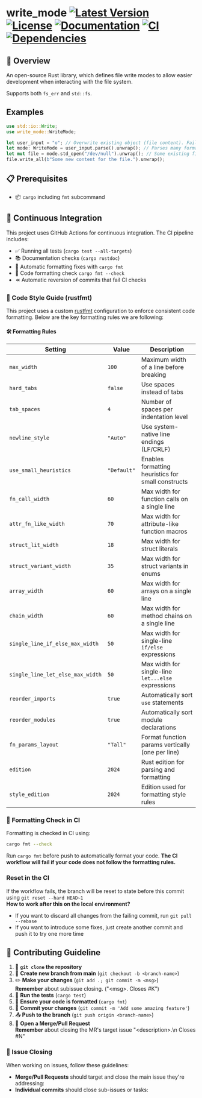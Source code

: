 # write_mode [![Latest Version]][crates.io] [![License]][license] [![Documentation]][docs.rs] [![CI]][actions] [![Dependencies]][deps]
<!-- [![Coverage]][codecov] -->

[Latest Version]: https://img.shields.io/crates/v/write_mode.svg
[crates.io]: https://crates.io/crates/write_mode
[License]: https://img.shields.io/crates/l/write_mode.svg
[license]: https://github.com/Siiir/write_mode/blob/main/LICENSE
[Documentation]: https://docs.rs/write_mode/badge.svg
[docs.rs]: https://docs.rs/write_mode
[CI]: https://github.com/Siiir/write_mode/actions/workflows/check.yaml/badge.svg?branch=main
[actions]: https://github.com/Siiir/write_mode/actions/workflows/check.yaml
[Dependencies]: https://deps.rs/repo/github/Siiir/write_mode/status.svg
[deps]: https://deps.rs/repo/github/Siiir/write_mode
[Coverage]: https://codecov.io/gh/Siiir/write_mode/branch/main/graph/badge.svg
[codecov]: https://codecov.io/gh/Siiir/write_mode

## 🎯 Overview

An open-source Rust library, which defines file write modes to allow easier development when interacting with the file system.

Supports both `fs_err` and `std::fs`.

## Examples
```rust
use std::io::Write;
use write_mode::WriteMode;

let user_input = "o"; // Overwrite existing object (file content). Fail if doesn't exist.
let mode: WriteMode = user_input.parse().unwrap(); // Parses many formats & shorthands.
let mut file = mode.std_open("/dev/null").unwrap(); // Some existing file.
file.write_all(b"Some new content for the file.").unwrap();
```

## 📋 Prerequisites

- 📦 `cargo` including `fmt` subcommand

## 🔄 Continuous Integration

This project uses GitHub Actions for continuous integration. The CI pipeline includes:

- ✅ Running all tests (`cargo test --all-targets`)
- 📚 Documentation checks (`cargo rustdoc`)
- 🤖 Automatic formatting fixes with `cargo fmt`
- 💅 Code formatting check `cargo fmt --check`
- ⏪ Automatic reversion of commits that fail CI checks

### 🧹 Code Style Guide (rustfmt)

This project uses a custom [rustfmt](https://github.com/rust-lang/rustfmt) configuration to enforce consistent code formatting. Below are the key formatting rules we are following:

#### 🛠️ Formatting Rules

| Setting                          | Value       | Description                                        |
| -------------------------------- | ----------- | -------------------------------------------------- |
| `max_width`                      | `100`       | Maximum width of a line before breaking            |
| `hard_tabs`                      | `false`     | Use spaces instead of tabs                         |
| `tab_spaces`                     | `4`         | Number of spaces per indentation level             |
| `newline_style`                  | `"Auto"`    | Use system-native line endings (LF/CRLF)           |
| `use_small_heuristics`           | `"Default"` | Enables formatting heuristics for small constructs |
| `fn_call_width`                  | `60`        | Max width for function calls on a single line      |
| `attr_fn_like_width`             | `70`        | Max width for attribute-like function macros       |
| `struct_lit_width`               | `18`        | Max width for struct literals                      |
| `struct_variant_width`           | `35`        | Max width for struct variants in enums             |
| `array_width`                    | `60`        | Max width for arrays on a single line              |
| `chain_width`                    | `60`        | Max width for method chains on a single line       |
| `single_line_if_else_max_width`  | `50`        | Max width for single-line `if/else` expressions    |
| `single_line_let_else_max_width` | `50`        | Max width for single-line `let...else` expressions |
| `reorder_imports`                | `true`      | Automatically sort `use` statements                |
| `reorder_modules`                | `true`      | Automatically sort module declarations             |
| `fn_params_layout`               | `"Tall"`    | Format function params vertically (one per line)   |
| `edition`                        | `2024`      | Rust edition for parsing and formatting            |
| `style_edition`                  | `2024`      | Edition used for formatting style rules            |

### 🧪 Formatting Check in CI

Formatting is checked in CI using:

```bash
cargo fmt --check
```

Run `cargo fmt` before push to automatically format your code.
**The CI workflow will fail if your code does not follow the formatting rules.**

### Reset in the CI

If the workflow fails, the branch will be reset to state before this commit using `git reset --hard HEAD~1` <br />
**How to work after this on the local environment?**

- If you want to discard all changes from the failing commit, run `git pull --rebase`
- If you want to introduce some fixes, just create another commit and push it to try one more time

## 🤝 Contributing Guideline

1. 🍴 **`git clone` the repository**
2. 🌿 **Create new branch from main** (`git checkout -b <branch-name>`)
3. ✏️ **Make your changes** (`git add .; git commit -m <msg>`)  
   **Remember** about subissue closing. ("\<msg\>. Closes #K")
4. 🧪 **Run the tests** (`cargo test`)
5. 💅 **Ensure your code is formatted** (`cargo fmt`)
6. 💾 **Commit your changes** (`git commit -m 'Add some amazing feature'`)
7. 📤 **Push to the branch** (`git push origin <branch-name>`)
8. 🔄 **Open a Merge/Pull Request**  
   **Remember** about closing the MR's target issue "\<description\>.\n Closes #N"

### 🎯 Issue Closing

When working on issues, follow these guidelines:

- **Merge/Pull Requests** should target and close the main issue they're addressing:
- **Individual commits** should close sub-issues or tasks:
